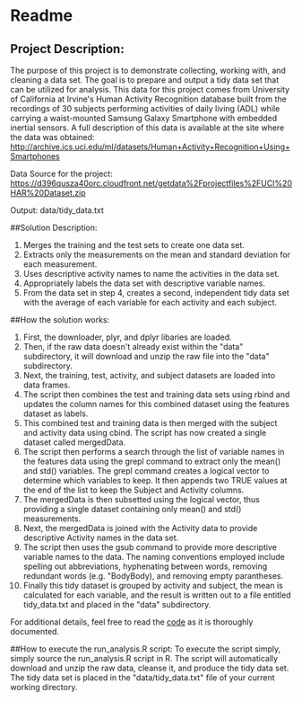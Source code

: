 # Readme
## Project Description:
The purpose of this project is to demonstrate collecting, working with, and cleaning a data set. The goal is to prepare and output a tidy data set that can be utilized for analysis. This data for this project comes from University of California at Irvine's Human Activity Recognition database built from the recordings of 30 subjects performing activities of daily living (ADL) while carrying a waist-mounted Samsung Galaxy Smartphone with embedded inertial sensors. A full description of this data is available at the site where the data was obtained: http://archive.ics.uci.edu/ml/datasets/Human+Activity+Recognition+Using+Smartphones 

Data Source for the project: 
https://d396qusza40orc.cloudfront.net/getdata%2Fprojectfiles%2FUCI%20HAR%20Dataset.zip 

Output: data/tidy_data.txt
 
##Solution Description:
1. Merges the training and the test sets to create one data set.
2. Extracts only the measurements on the mean and standard deviation for each measurement. 
3. Uses descriptive activity names to name the activities in the data set.
4. Appropriately labels the data set with descriptive variable names.
5. From the data set in step 4, creates a second, independent tidy data set with the average of each variable for each activity and each subject.

##How the solution works:
1. First, the  downloader, plyr, and dplyr libaries are loaded.
2. Then, if the raw data doesn't already exist within the "data" subdirectory, it will download and unzip the raw file into the "data" subdirectory.
3. Next, the training,  test, activity, and subject datasets are loaded into data frames.
4. The script then combines the test and training data sets using rbind and updates the column names for this combined dataset using the features dataset as labels.
5. This combined test and training data is then merged with the subject and activity data using cbind. The script has now created a single dataset called mergedData.
7. The script then performs a search through the list of variable names in the features data using the grepl command to extract only the mean() and std() variables.  The grepl command creates a logical vector to determine which variables to keep. It then appends two TRUE values at the end of the list to keep the Subject and Activity columns.
8. The mergedData is then subsetted using the logical vector, thus providing a single dataset containing only mean() and std() measurements.
9. Next, the mergedData is joined with the Activity data to provide descriptive Activity names in the data set.
10. The script then uses the gsub command to provide more descriptive variable names to the data. The naming conventions employed include spelling out abbreviations, hyphenating between words, removing redundant words (e.g. "BodyBody), and removing empty parantheses.
11. Finally this tidy dataset is grouped by activity and subject, the mean is calculated for each variable, and the result is written out to a file entitled tidy_data.txt and placed in the "data" subdirectory. 


For additional details, feel free to read the [code](https://github.com/davidschaefer/run_analysis/blob/master/run_analysis.R) as it is thoroughly documented.

##How to execute the run_analysis.R script:
To execute the script simply, simply source the run_analysis.R script in R. The script will automatically download and unzip the raw data, cleanse it, and produce the tidy data set. The tidy data set is placed in the "data/tidy_data.txt" file of your current working directory.
